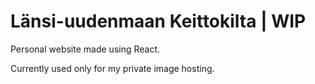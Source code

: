 # Länsi-uudenmaan Keittokilta | WIP
Personal website made using React.

Currently used only for my private image hosting.


